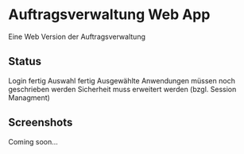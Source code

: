 # Auftragsverwaltung Web App
Eine Web Version der Auftragsverwaltung

## Status

Login fertig
Auswahl fertig
Ausgewählte Anwendungen müssen noch geschrieben werden
Sicherheit muss erweitert werden (bzgl. Session Managment)

## Screenshots
Coming soon...
